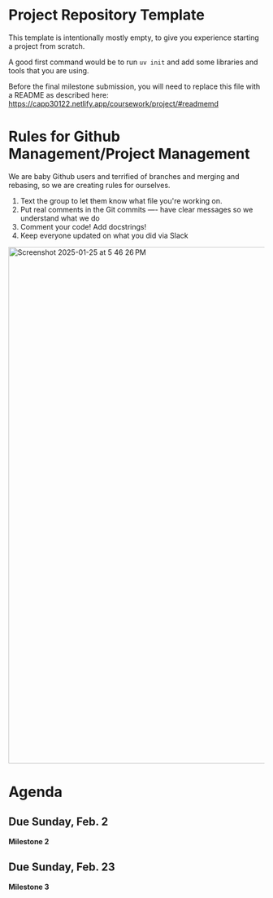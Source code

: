 # Project Repository Template

This template is intentionally mostly empty, to give you experience starting a project from scratch.

A good first command would be to run `uv init` and add some libraries and tools that you are using.

Before the final milestone submission, you will need to replace this file with a README as described here: https://capp30122.netlify.app/coursework/project/#readmemd

# Rules for Github Management/Project Management
We are baby Github users and terrified of branches and merging and rebasing, so we are creating rules for ourselves. 

1) Text the group to let them know what file you're working on.
2) Put real comments in the Git commits —- have clear messages so we understand what we do
3) Comment your code! Add docstrings!
4) Keep everyone updated on what you did via Slack

<img width="1015" alt="Screenshot 2025-01-25 at 5 46 26 PM" src="https://github.com/user-attachments/assets/2a4a6727-acf6-4c5d-9dcf-df3a5dbad6d4" />

# Agenda
## Due Sunday, Feb. 2
**Milestone 2**

## Due Sunday, Feb. 23
**Milestone 3**
